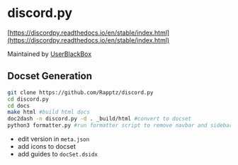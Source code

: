 discord.py
=======================
[https://discordpy.readthedocs.io/en/stable/index.html](https://discordpy.readthedocs.io/en/stable/index.html)

Maintained by [UserBlackBox](https://github.com/UserBlackBox)

## Docset Generation
```bash
git clone https://github.com/Rapptz/discord.py
cd discord.py
cd docs
make html #build html docs
doc2dash -n discord.py -d . _build/html #convert to docset
python3 formatter.py #run formatter script to remove navbar and sidebar
```
* edit version in `meta.json`
* add icons to docset
* add guides to `docSet.dsidx`